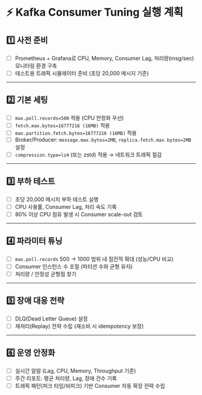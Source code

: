 # ⚡ Kafka Consumer Tuning 실행 계획

## 1️⃣ 사전 준비
- [ ] Prometheus + Grafana로 CPU, Memory, Consumer Lag, 처리량(msg/sec) 모니터링 환경 구축
- [ ] 테스트용 트래픽 시뮬레이터 준비 (초당 20,000 메시지 기준)

---

## 2️⃣ 기본 세팅
- [ ] `max.poll.records=500` 적용 (CPU 안정화 우선)
- [ ] `fetch.max.bytes=16777216 (16MB)` 적용
- [ ] `max.partition.fetch.bytes=16777216 (16MB)` 적용
- [ ] Broker/Producer: `message.max.bytes=2MB`, `replica.fetch.max.bytes=2MB` 설정
- [ ] `compression.type=lz4` (또는 zstd) 적용 → 네트워크 트래픽 절감

---

## 3️⃣ 부하 테스트
- [ ] 초당 20,000 메시지 부하 테스트 실행
- [ ] CPU 사용률, Consumer Lag, 처리 속도 기록
- [ ] 80% 이상 CPU 점유 발생 시 Consumer scale-out 검토

---

## 4️⃣ 파라미터 튜닝
- [ ] `max.poll.records` 500 → 1000 범위 내 점진적 확대 (성능/CPU 비교)
- [ ] Consumer 인스턴스 수 조절 (파티션 수와 균형 유지)
- [ ] 처리량 / 안정성 균형점 찾기

---

## 5️⃣ 장애 대응 전략
- [ ] DLQ(Dead Letter Queue) 설정
- [ ] 재처리(Replay) 전략 수립 (재소비 시 idempotency 보장)

---

## 6️⃣ 운영 안정화
- [ ] 실시간 알람 (Lag, CPU, Memory, Throughput 기준)
- [ ] 주간 리포트: 평균 처리량, Lag, 장애 건수 기록
- [ ] 트래픽 패턴(피크 타임/비피크) 기반 Consumer 자동 확장 전략 수립
